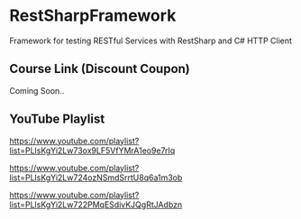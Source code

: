 # RestSharpFramework

Framework for testing RESTful Services with RestSharp and C# HTTP Client

## Course Link (Discount Coupon)

Coming Soon..

## YouTube Playlist

https://www.youtube.com/playlist?list=PLlsKgYi2Lw73ox9LF5VfYMrA1eo9e7rIq

https://www.youtube.com/playlist?list=PLlsKgYi2Lw724ozNSmdSrrtU8q6a1m3ob

https://www.youtube.com/playlist?list=PLlsKgYi2Lw722PMqESdivKJQgRtJAdbzn
